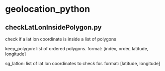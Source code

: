 # geolocation_python

## checkLatLonInsidePolygon.py
check if a lat lon coordinate is inside a list of polygons

keep_polygon: list of ordered polygons. format: [index, order, latitude, longitude]

sg_latlon: list of lat lon coordinates to check for. format: [latitude, longitude]
